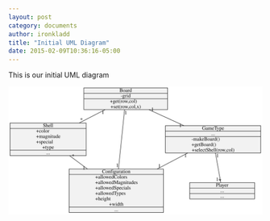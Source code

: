 ```yaml
---
layout: post
category: documents
author: ironkladd
title: "Initial UML Diagram"
date: 2015-02-09T10:36:16-05:00
---
```


This is our initial UML diagram

![](img/uml-draft0.svg)